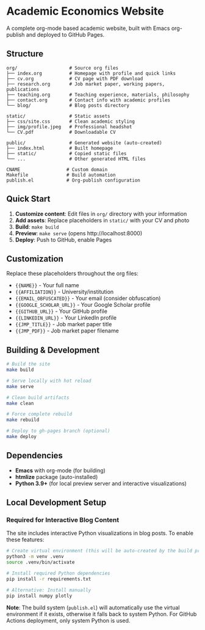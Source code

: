 # Academic Economics Website

A complete org-mode based academic website, built with Emacs org-publish and deployed to GitHub Pages.

## Structure

```
org/                   # Source org files
├── index.org          # Homepage with profile and quick links
├── cv.org             # CV page with PDF download
├── research.org       # Job market paper, working papers, publications
├── teaching.org       # Teaching experience, materials, philosophy
├── contact.org        # Contact info with academic profiles
└── blog/              # Blog posts directory

static/                # Static assets
├── css/site.css       # Clean academic styling
├── img/profile.jpeg   # Professional headshot
└── CV.pdf             # Downloadable CV

public/                # Generated website (auto-created)
├── index.html         # Built homepage
├── static/            # Copied static files
└── ...                # Other generated HTML files

CNAME                 # Custom domain
Makefile              # Build automation
publish.el            # Org-publish configuration
```

## Quick Start

1. **Customize content**: Edit files in `org/` directory with your information
2. **Add assets**: Replace placeholders in `static/` with your CV and photo
3. **Build**: `make build`
4. **Preview**: `make serve` (opens http://localhost:8000)
5. **Deploy**: Push to GitHub, enable Pages

## Customization

Replace these placeholders throughout the org files:

- `{{NAME}}` - Your full name
- `{{AFFILIATION}}` - University/institution
- `{{EMAIL_OBFUSCATED}}` - Your email (consider obfuscation)
- `{{GOOGLE_SCHOLAR_URL}}` - Your Google Scholar profile
- `{{GITHUB_URL}}` - Your GitHub profile  
- `{{LINKEDIN_URL}}` - Your LinkedIn profile
- `{{JMP_TITLE}}` - Job market paper title
- `{{JMP_PDF}}` - Job market paper filename

## Building & Development

```bash
# Build the site
make build

# Serve locally with hot reload
make serve

# Clean build artifacts  
make clean

# Force complete rebuild
make rebuild

# Deploy to gh-pages branch (optional)
make deploy
```

## Dependencies

- **Emacs** with org-mode (for building)  
- **htmlize** package (auto-installed)
- **Python 3.9+** (for local preview server and interactive visualizations)

## Local Development Setup

### Required for Interactive Blog Content

The site includes interactive Python visualizations in blog posts. To enable these features:

```bash
# Create virtual environment (this will be auto-created by the build process)
python3 -m venv .venv
source .venv/bin/activate

# Install required Python dependencies
pip install -r requirements.txt

# Alternative: Install manually
pip install numpy plotly
```

**Note**: The build system (`publish.el`) will automatically use the virtual environment if it exists, otherwise it falls back to system Python. For GitHub Actions deployment, only system Python is used.